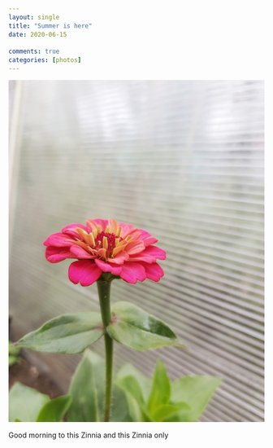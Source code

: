 ```yaml
---
layout: single
title: "Summer is here"
date: 2020-06-15

comments: true
categories: [photos]
---
```


<img src="/assets/images/articles/zinia.jpeg" class="responsive"><br>

Good morning to this Zinnia and this Zinnia only
